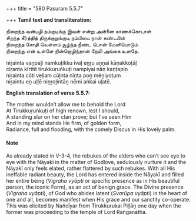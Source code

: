 +++
title = "580 Pasuram 5.5.7"

+++
**Tamil text and transliteration:**

நிறைந்த வன்பழி நம்குடிக்கு இவள் என்று அன்னை காணக்கொடாள்  
சிறந்த கீர்த்தித் திருக்குறுங்குடி நம்பியை நான் கண்டபின்  
நிறைந்த சோதி வெள்ளம் சூழ்ந்த நீண்ட பொன் மேனியொடும்  
நிறைந்து என் உள்ளே நின்றொழிந்தான் நேமி அங்கை உளதே.

niṟainta vaṉpaḻi namkuṭikku ivaḷ eṉṟu aṉṉai kāṇakkoṭāḷ  
ciṟanta kīrttit tirukkuṟuṅkuṭi nampiyai nāṉ kaṇṭapiṉ  
niṟainta cōti veḷḷam cūḻnta nīṇṭa poṉ mēṉiyoṭum  
niṟaintu eṉ uḷḷē niṉṟoḻintāṉ nēmi aṅkai uḷatē.

**English translation of verse 5.5.7:**

The mother wouldn’t allow me to behold the Lord  
At Tirukkuṟuṅkuṭi of high renown, lest I should,  
A standing slur on her clan prove; but I’ve seen Him  
And in my mind stands He firm, of golden form,  
Radiance, full and flooding, with the comely Discus in His lovely palm.

#### Note

As already stated in V-3-4, the rebukes of the elders who can’t see eye to eye with the Nāyakī in the matter of Godlove, sedulously nurture it and the Nāyakī only feels elated, rather flattered by such rebukes. With all His ineffable radiant beauty, the Lord has entered inside the Nāyakī and filled her entire being (*Vigraha vyāpti* or specific presence as in His beautiful person, the iconic Form), as an act of benign grace. The Divine presence (*Vigraha vyāpti*), of God who abides latent (*Svarūpa vyāpti*) in the heart of one and all, becomes manifest when His grace and our sanctity co-operate. This was elicited by Nañcīyar from Tirukkurukai Piḷḷāṉ one day when the former was proceeding to the temple of Lord Raṅganātha.


